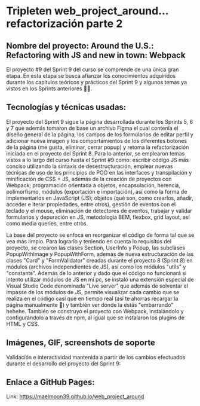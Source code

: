 # Tripleten web_project_around... refactorización parte 2

## Nombre del proyecto: Around the U.S.: Refactoring with JS and new in town: Webpack

El proyecto #9 del Sprint 9 del curso se comprende de una única gran etapa. En esta etapa se busca afianzar los conocimientos adquiridos durante los capítulos teóricos y prácticos del Sprint 9 y algunos temas ya vistos en los Sprints anteriores 👩‍💻.

## Tecnologías y técnicas usadas:

El proyecto del Sprint 9 sigue la página desarrollada durante los Sprints 5, 6 y 7 que además tomaron de base un archivo Figma el cual contenía el diseño general de la página, los campos de los formularios de editar perfil y adicionar nueva imagen y los comportamientos de los diferentes botones de la página (me gusta, eliminar, cerrar popup) y retoma la refactorización iniciada en el proyecto del Sprint 8. Para lo anterior, se emplearon temas vistos a lo largo del curso hasta el Sprint #9 como: escribir código JS más conciso utilizando la sintaxis de desestructuración, emplear nuevas técnicas de uso de los principios de POO en las interfaces y transpilación y minificación de CSS + JS, además de la creación de proyectos con Webpack; programación orientada a objetos, encapsulación, herencia, polimorfismo, módulos (exportación e importación), así como la forma de implementarlos en JavaScript (JS); objetos (qué son, como crearlos, añadir, acceder e iterar propiedades, entre otros), gestión de eventos con el teclado y el mouse, eliminación de detectores de eventos, trabajar y validar formularios y depuración en JS, metodología BEM, flexbox, grid layout, así como media queries, entre otros.

La base del proyecto se enfoca en reorganizar el código de forma tal que se vea más limpio. Para lograrlo y teniendo en cuenta lo requisitos del proyecto, se crearon las clases Section, UserInfo y Popup, las subclases PopupWithImage y PopupWithForm, además de nueva estructuración de las clases "Card" y "FormValidator" creadas durante el proyecto 8 (Sprint 8) en módulos (archivos independientes de JS), así como los módulos "utils" y "constants". Además de lo anterior y dado que el código no funcionará si intento utilizar módulos de JS en mi pc, se instaló una extensión especial de Visual Studio Code denominada "Live server" que además de solventar el impasse de los módulos de JS, permite visualizar cada cambio que se realiza en el código casi que en tiempo real (así te ahorras recargar la página manualmente 🥳) y también ver dónde la estás "embarrando" hehehe. También se construyó el proyecto con Webpack, instalándolo y configurándolo a través de npm, al igual que se instalaron los plugins de HTML y CSS.

## Imágenes, GIF, screenshots de soporte

Validación e interactividad mantenida a partir de los cambios efectuados durante el desarrollo del proyecto del Sprint 9:

## Enlace a GitHub Pages:

Link: https://maelmoon39.github.io/web_project_around
